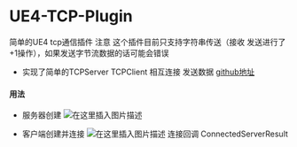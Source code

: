 # UE4-TCP-Plugin
简单的UE4 tcp通信插件
注意 这个插件目前只支持字符串传送（接收 发送进行了+1操作），如果发送字节流数据的话可能会错误

+ 实现了简单的TCPServer TCPClient 相互连接 发送数据
[github地址](https://github.com/HeartlessLD/UE4-TCP-Plugin)
#### 用法
+ 服务器创建
![在这里插入图片描述](https://img-blog.csdnimg.cn/20200506170549404.png?x-oss-process=image/watermark,type_ZmFuZ3poZW5naGVpdGk,shadow_10,text_aHR0cHM6Ly9ibG9nLmNzZG4ubmV0L21heGlhb3NoZW5nNTIx,size_16,color_FFFFFF,t_70)

+ 客户端创建并连接
![在这里插入图片描述](https://img-blog.csdnimg.cn/20200506170629572.png?x-oss-process=image/watermark,type_ZmFuZ3poZW5naGVpdGk,shadow_10,text_aHR0cHM6Ly9ibG9nLmNzZG4ubmV0L21heGlhb3NoZW5nNTIx,size_16,color_FFFFFF,t_70)
连接回调 ConnectedServerResult